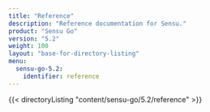 ```yaml
---
title: "Reference"
description: "Reference documentation for Sensu."
product: "Sensu Go"
version: "5.2"
weight: 100
layout: "base-for-directory-listing"
menu:
  sensu-go-5.2:
    identifier: reference
---
```


{{< directoryListing "content/sensu-go/5.2/reference" >}}
